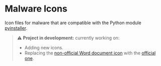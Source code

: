 # Malware Icons

Icon files for malware that are compatible with the Python module [pyinstaller](https://pyinstaller.org/).

> :warning: **Project in development:** currently working on:
>
> - Adding new icons.
> - Replacing the [non-official Word document icon](./doc/word_doc.png) with the [official one](https://www.shutterstock.com/image-vector/modern-flat-design-logo-doc-file-1890883657).
